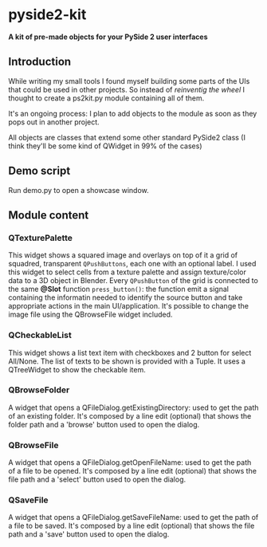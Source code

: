 # pyside2-kit
**A kit of pre-made objects for your PySide 2 user interfaces**

## Introduction
While writing my small tools I found myself building some parts of the UIs that could be used in other projects.
So instead of _reinventig the wheel_ I thought to create a ps2kit.py module containing all of them.

It's an ongoing process: I plan to add objects to the module as soon as they pops out in another project.

All objects are classes that extend some other standard PySide2 class (I think they'll be some kind of QWidget in 99% of the cases)

## Demo script
Run demo.py to open a showcase window.

## Module content
### QTexturePalette

This widget shows a squared image and overlays on top of it a grid of squadred, transparent `QPushButtons`, each one with an optional label.
I used this widget to select cells from a texture palette and assign texture/color data to a 3D object in Blender.
Every `QPushButton` of the grid is connected to the same **@Slot** function `press_button()`:
the function emit a signal containing the informatin needed to identify the source button and take appropriate actions in the main UI/application.
It's possible to change the image file using the QBrowseFile widget included.

### QCheckableList

This widget shows a list text item with checkboxes and 2 button for select All/None.
The list of texts to be shown is provided with a Tuple.
It uses a QTreeWidget to show the checkable item.

### QBrowseFolder

A widget that opens a QFileDialog.getExistingDirectory: used to get the path of an existing folder.
It's composed by a line edit (optional) that shows the folder path and a 'browse' button used to open the dialog.


### QBrowseFile

A widget that opens a QFileDialog.getOpenFileName: used to get the path of a file to be opened.
It's composed by a line edit (optional) that shows the file path and a 'select' button used to open the dialog.


### QSaveFile

A widget that opens a QFileDialog.getSaveFileName: used to get the path of a file to be saved.
It's composed by a line edit (optional) that shows the file path and a 'save' button used to open the dialog.
